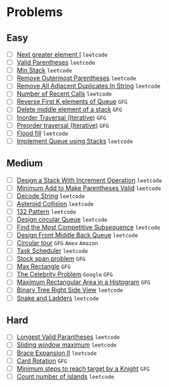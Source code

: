 # Problems

## Easy
- [ ] [Next greater element I](https://leetcode.com/problems/next-greater-element-i/) `leetcode`
- [ ] [Valid Parentheses](https://leetcode.com/problems/valid-parentheses/) `leetcode`
- [ ] [Min Stack](https://leetcode.com/problems/min-stack/) `leetcode`
- [ ] [Remove Outermost Parentheses](https://leetcode.com/problems/remove-outermost-parentheses/) `leetcode`
- [ ] [Remove All Adjacent Duplicates In String](https://leetcode.com/problems/remove-all-adjacent-duplicates-in-string/) `leetcode`
- [ ] [Number of Recent Calls](https://leetcode.com/problems/number-of-recent-calls/) `leetcode`
- [ ] [Reverse First K elements of Queue](https://practice.geeksforgeeks.org/problems/reverse-first-k-elements-of-queue/1/) `GFG`
- [ ] [Delete middle element of a stack](https://practice.geeksforgeeks.org/problems/delete-middle-element-of-a-stack/1/) `GFG`
- [ ] [Inorder Traversal (Iterative)](https://practice.geeksforgeeks.org/problems/inorder-traversal-iterative/1/) `GFG`
- [ ] [Preorder traversal (Iterative)](https://practice.geeksforgeeks.org/problems/preorder-traversal-iterative/1/) `GFG`
- [ ] [Flood fill](https://leetcode.com/problems/flood-fill/) `leetcode`
- [ ] [Implement Queue using Stacks](https://leetcode.com/problems/implement-queue-using-stacks/) `leetcode`
## Medium
- [ ] [Design a Stack With Increment Operation](https://leetcode.com/problems/design-a-stack-with-increment-operation/) `leetcode`
- [ ] [Minimum Add to Make Parentheses Valid](https://leetcode.com/problems/minimum-add-to-make-parentheses-valid/) `leetcode`
- [ ] [Decode String](https://leetcode.com/problems/decode-string/) `leetcode`
- [ ] [Asteroid Collision](https://leetcode.com/problems/asteroid-collision/) `leetcode`
- [ ] [132 Pattern](https://leetcode.com/problems/132-pattern/) `leetcode`
- [ ] [Design circular Queue](https://leetcode.com/problems/design-circular-queue/) `leetcode`
- [ ] [Find the Most Competitive Subsequence](https://leetcode.com/problems/find-the-most-competitive-subsequence/) `leetcode`
- [ ] [Design Front Middle Back Queue](https://leetcode.com/problems/design-front-middle-back-queue/) `leetcode`
- [ ] [Circular tour](https://practice.geeksforgeeks.org/problems/circular-tour/1) `GFG` `Amex` `Amazon`
- [ ] [Task Scheduler](https://leetcode.com/problems/task-scheduler/) `leetcode`
- [ ] [Stock span problem](https://practice.geeksforgeeks.org/problems/stock-span-problem-1587115621/1/) `GFG`
- [ ] [Max Rectangle](https://practice.geeksforgeeks.org/problems/max-rectangle/1/) `GFG`
- [ ] [The Celebrity Problem](https://practice.geeksforgeeks.org/problems/the-celebrity-problem/1/) `Google` `GFG`
- [ ] [Maximum Rectangular Area in a Histogram](https://practice.geeksforgeeks.org/problems/maximum-rectangular-area-in-a-histogram-1587115620/1/) `GFG`
- [ ] [Binary Tree Right Side View](https://leetcode.com/problems/binary-tree-right-side-view/) `leetcode`
- [ ] [Snake and Ladders](https://leetcode.com/problems/snakes-and-ladders/) `leetcode`

## Hard
- [ ] [Longest Valid Parantheses](https://leetcode.com/problems/longest-valid-parentheses/) `leetcode`
- [ ] [Sliding window maximum](https://leetcode.com/problems/sliding-window-maximum/) `leetcode`
- [ ] [Brace Expansion II](https://leetcode.com/problems/brace-expansion-ii/) `leetcode`
- [ ] [Card Rotation](https://practice.geeksforgeeks.org/problems/card-rotation5834/1/) `GFG`
- [ ] [Minimum steps to reach target by a Knight](https://www.geeksforgeeks.org/minimum-steps-reach-target-knight/) `GFG`
- [ ] [Count number of islands](https://leetcode.com/problems/number-of-islands/) `leetcode`
